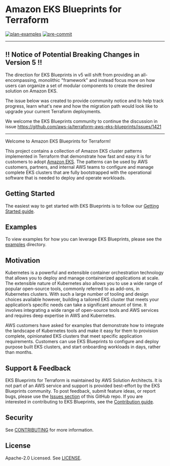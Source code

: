 # Amazon EKS Blueprints for Terraform

[![plan-examples](https://github.com/aws-ia/terraform-aws-eks-blueprints/actions/workflows/plan-examples.yml/badge.svg)](https://github.com/aws-ia/terraform-aws-eks-blueprints/actions/workflows/plan-examples.yml)
[![pre-commit](https://github.com/aws-ia/terraform-aws-eks-blueprints/actions/workflows/pre-commit.yml/badge.svg)](https://github.com/aws-ia/terraform-aws-eks-blueprints/actions/workflows/pre-commit.yml)

---

## :bangbang: Notice of Potential Breaking Changes in Version 5 :bangbang:

The direction for EKS Blueprints in v5 will shift from providing an all-encompassing, monolithic "framework" and instead focus more on how users can organize a set of modular components to create the desired solution on Amazon EKS.

The issue below was created to provide community notice and to help track progress, learn what's new and how the migration path would look like to upgrade your current Terraform deployments.

We welcome the EKS Blueprints community to continue the discussion in issue https://github.com/aws-ia/terraform-aws-eks-blueprints/issues/1421

---

Welcome to Amazon EKS Blueprints for Terraform!

This project contains a collection of Amazon EKS cluster patterns implemented in Terraform that demonstrate how fast and easy it is for customers to adopt [Amazon EKS](https://aws.amazon.com/eks/). The patterns can be used by AWS customers, partners, and internal AWS teams to configure and manage complete EKS clusters that are fully bootstrapped with the operational software that is needed to deploy and operate workloads.

## Getting Started

The easiest way to get started with EKS Blueprints is to follow our [Getting Started guide](https://aws-ia.github.io/terraform-aws-eks-blueprints/latest/getting-started/).

## Examples

To view examples for how you can leverage EKS Blueprints, please see the [examples](https://github.com/aws-ia/terraform-aws-eks-blueprints/tree/main/examples) directory.

## Motivation

Kubernetes is a powerful and extensible container orchestration technology that allows you to deploy and manage containerized applications at scale. The extensible nature of Kubernetes also allows you to use a wide range of popular open-source tools, commonly referred to as add-ons, in Kubernetes clusters. With such a large number of tooling and design choices available however, building a tailored EKS cluster that meets your application’s specific needs can take a significant amount of time. It involves integrating a wide range of open-source tools and AWS services and requires deep expertise in AWS and Kubernetes.

AWS customers have asked for examples that demonstrate how to integrate the landscape of Kubernetes tools and make it easy for them to provision complete, opinionated EKS clusters that meet specific application requirements. Customers can use EKS Blueprints to configure and deploy purpose built EKS clusters, and start onboarding workloads in days, rather than months.

## Support & Feedback

EKS Blueprints for Terraform is maintained by AWS Solution Architects. It is not part of an AWS service and support is provided best-effort by the EKS Blueprints community. To post feedback, submit feature ideas, or report bugs, please use the [Issues section](https://github.com/aws-ia/terraform-aws-eks-blueprints/issues) of this GitHub repo. If you are interested in contributing to EKS Blueprints, see the [Contribution guide](https://github.com/aws-ia/terraform-aws-eks-blueprints/blob/main/CONTRIBUTING.md).

## Security

See [CONTRIBUTING](CONTRIBUTING.md#security-issue-notifications) for more information.

## License

Apache-2.0 Licensed. See [LICENSE](https://github.com/aws-ia/terraform-aws-eks-blueprints/blob/main/LICENSE).
